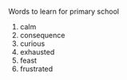 Words to learn for primary school

1. calm
2. consequence
3. curious
4. exhausted
5. feast
6. frustrated
